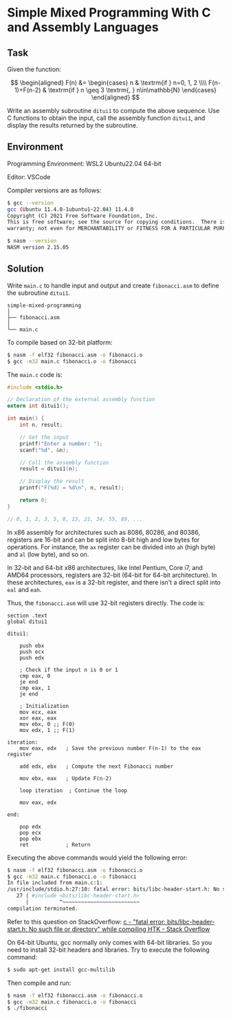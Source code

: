 # Simple Mixed Programming With C and Assembly Languages


<!--more-->

## Task

Given the function:

$$
\begin{aligned}
 F(n) &= 
 \begin{cases}
  n & \textrm{if } n=0, 1, 2 \\\\
  F(n-1)+F(n-2) & \textrm{if } n \geq 3 \textrm{, } n\in\mathbb{N}
 \end{cases}
\end{aligned}
$$

Write an assembly subroutine `ditui1` to compute the above sequence. Use C functions to obtain the input, call the assembly function `ditui1`, and display the results returned by the subroutine.

## Environment

Programming Environment: WSL2 Ubuntu22.04 64-bit

Editor: VSCode

Compiler versions are as follows:

```bash
$ gcc --version
gcc (Ubuntu 11.4.0-1ubuntu1~22.04) 11.4.0
Copyright (C) 2021 Free Software Foundation, Inc.
This is free software; see the source for copying conditions.  There is NO
warranty; not even for MERCHANTABILITY or FITNESS FOR A PARTICULAR PURPOSE.

$ nasm --version
NASM version 2.15.05
```

## Solution

Write `main.c` to handle input and output and create `fibonacci.asm` to define the subroutine `ditui1`.

```
simple-mixed-programming
│
├── fibonacci.asm
│
└── main.c
```

To compile based on 32-bit platform:

```bash
$ nasm -f elf32 fibonacci.asm -o fibonacci.o
$ gcc -m32 main.c fibonacci.o -o fibonacci
```

The `main.c` code is:

```c title="main.c"
#include <stdio.h>

// Declaration of the external assembly function
extern int ditui1();

int main() {
    int n, result;

    // Get the input
    printf("Enter a number: ");
    scanf("%d", &n);

    // Call the assembly function
    result = ditui1(n);

    // Display the result
    printf("F(%d) = %d\n", n, result);

    return 0;
}

// 0, 1, 2, 3, 5, 8, 13, 21, 34, 55, 89, ...
```

In x86 assembly for architectures such as 8086, 80286, and 80386, registers are 16-bit and can be split into 8-bit high and low bytes for operations. For instance, the `ax` register can be divided into `ah` (high byte) and `al` (low byte), and so on.

In 32-bit and 64-bit x86 architectures, like Intel Pentium, Core i7, and AMD64 processors, registers are 32-bit (64-bit for 64-bit architecture). In these architectures, `eax` is a 32-bit register, and there isn't a direct split into `eal` and `eah`.

Thus, the `fibonacci.asm` will use 32-bit registers directly. The code is:

```assembly title="fibonacci.asm"
section .text
global ditui1

ditui1:

    push ebx
    push ecx
    push edx

    ; Check if the input n is 0 or 1
    cmp eax, 0  
    je end
    cmp eax, 1
    je end

    ; Initialization
    mov ecx, eax
    xor eax, eax
    mov ebx, 0 ;; F(0)
    mov edx, 1 ;; F(1)

iteration:
    mov eax, edx   ; Save the previous number F(n-1) to the eax register

    add edx, ebx   ; Compute the next Fibonacci number

    mov ebx, eax   ; Update F(n-2)

    loop iteration  ; Continue the loop

    mov eax, edx

end:

    pop edx
    pop ecx
    pop ebx
    ret            ; Return
```

Executing the above commands would yield the following error:

```bash
$ nasm -f elf32 fibonacci.asm -o fibonacci.o
$ gcc -m32 main.c fibonacci.o -o fibonacci
In file included from main.c:1:
/usr/include/stdio.h:27:10: fatal error: bits/libc-header-start.h: No such file or directory
   27 | #include <bits/libc-header-start.h>
      |          ^~~~~~~~~~~~~~~~~~~~~~~~~~
compilation terminated.
```

Refer to this question on StackOverflow: [c - "fatal error: bits/libc-header-start.h: No such file or directory" while compiling HTK - Stack Overflow](https://stackoverflow.com/questions/54082459/fatal-error-bits-libc-header-start-h-no-such-file-or-directory-while-compili)

On 64-bit Ubuntu, gcc normally only comes with 64-bit libraries. So you need to install 32-bit headers and libraries. Try to execute the following command:

```bash
$ sudo apt-get install gcc-multilib
```

Then compile and run:

```bash
$ nasm -f elf32 fibonacci.asm -o fibonacci.o
$ gcc -m32 main.c fibonacci.o -o fibonacci
$ ./fibonacci
```

